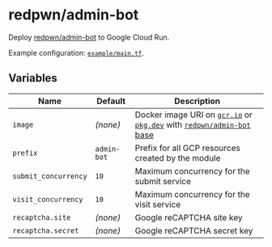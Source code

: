 # redpwn/admin-bot

Deploy [redpwn/admin-bot](https://github.com/redpwn/admin-bot) to Google Cloud Run.

Example configuration: [`example/main.tf`](https://github.com/redpwn/admin-bot/blob/master/example/main.tf).

## Variables

Name|Default|Description
--|--|--
`image`|*(none)*|Docker image URI on [`gcr.io`](https://cloud.google.com/container-registry) or [`pkg.dev`](https://cloud.google.com/artifact-registry) with [`redpwn/admin-bot` base](https://github.com/redpwn/admin-bot)
`prefix`|`admin-bot`|Prefix for all GCP resources created by the module
`submit_concurrency`|`10`|Maximum concurrency for the submit service
`visit_concurrency`|`10`|Maximum concurrency for the visit service
`recaptcha.site`|*(none)*|Google reCAPTCHA site key
`recaptcha.secret`|*(none)*|Google reCAPTCHA secret key
